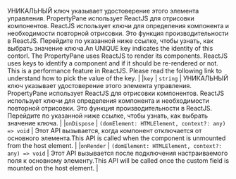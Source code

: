 <span data-ttu-id="bbba5-p102">УНИКАЛЬНЫЙ ключ указывает удостоверение этого элемента управления. PropertyPane использует ReactJS для отрисовки компонентов. ReactJS использует ключи для определения компонента и необходимости повторной отрисовки. Это функция производительности в ReactJS. Перейдите по указанной ниже ссылке, чтобы узнать, как выбрать значение ключа.</span><span class="sxs-lookup"><span data-stu-id="bbba5-p102">An UNIQUE key indicates the identity of this contorl. The PropertyPane uses ReactJS to render its components. ReactJS uses keys to identify a component and if it should be re-rendered or not. This is a performance feature in ReactJS. Please read the following link to understand how to pick the value of the key.</span></span> |
|`key`      | `string` | УНИКАЛЬНЫЙ ключ указывает удостоверение этого элемента управления. PropertyPane использует ReactJS для отрисовки компонентов. ReactJS использует ключи для определения компонента и необходимости повторной отрисовки. Это функция производительности в ReactJS. Перейдите по указанной ниже ссылке, чтобы узнать, как выбрать значение ключа. |
|`onDispose`      | `(domElement: HTMLElement, context?: any) => void` | <span data-ttu-id="bbba5-115">Этот API вызывается, когда компонент отключается от основного элемента.</span><span class="sxs-lookup"><span data-stu-id="bbba5-115">This API is called when the component is unmounted from the host element.</span></span> |
|`onRender`      | `(domElement: HTMLElement, context?: any) => void` | <span data-ttu-id="bbba5-116">Этот API вызывается после подключения настраиваемого поля к основному элементу.</span><span class="sxs-lookup"><span data-stu-id="bbba5-116">This API will be called once the custom field is mounted on the host element.</span></span> |






